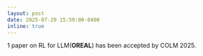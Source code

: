 ```yaml
---
layout: post
date: 2025-07-20 15:59:00-0400
inline: true
---
```


1 paper on RL for LLM(**OREAL**) has been accepted by COLM 2025.